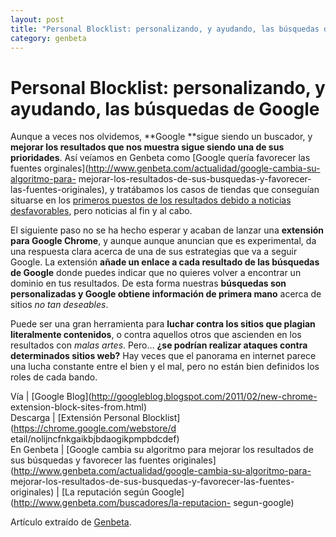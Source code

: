 ```yaml
---
layout: post
title: "Personal Blocklist: personalizando, y ayudando, las búsquedas de Google"
category: genbeta
---
```


# Personal Blocklist: personalizando, y ayudando, las búsquedas de Google

Aunque a veces nos olvidemos, **Google **sigue siendo un buscador, y **mejorar
los resultados que nos muestra sigue siendo una de sus prioridades**. Así
veíamos en Genbeta como [Google quería favorecer las fuentes
orginales](http://www.genbeta.com/actualidad/google-cambia-su-algoritmo-para-
mejorar-los-resultados-de-sus-busquedas-y-favorecer-las-fuentes-originales), y
tratábamos los casos de tiendas que conseguían situarse en los [primeros
puestos de los resultados debido a noticias
desfavorables](http://www.genbeta.com/buscadores/la-reputacion-segun-google),
pero noticias al fin y al cabo.

El siguiente paso no se ha hecho esperar y acaban de lanzar una **extensión
para Google Chrome**, y aunque aunque anuncian que es experimental, da una
respuesta clara acerca de una de sus estrategias que va a seguir Google. La
extensión **añade un enlace a cada resultado de las búsquedas de Google**
donde puedes indicar que no quieres volver a encontrar un dominio en tus
resultados. De esta forma nuestras **búsquedas son personalizadas y Google
obtiene información de primera mano** acerca de sitios _no tan deseables_.

Puede ser una gran herramienta para **luchar contra los sitios que plagian
literalmente contenidos**, o contra aquellos otros que ascienden en los
resultados con _malas artes_. Pero… **¿se podrían realizar ataques contra
determinados sitios web?** Hay veces que el panorama en internet parece una
lucha constante entre el bien y el mal, pero no están bien definidos los roles
de cada bando.

Vía | [Google Blog](http://googleblog.blogspot.com/2011/02/new-chrome-
extension-block-sites-from.html)  
Descarga | [Extensión Personal Blocklist](https://chrome.google.com/webstore/d
etail/nolijncfnkgaikbjbdaogikpmpbdcdef)  
En Genbeta | [Google cambia su algoritmo para mejorar los resultados de sus
búsquedas y favorecer las fuentes
originales](http://www.genbeta.com/actualidad/google-cambia-su-algoritmo-para-
mejorar-los-resultados-de-sus-busquedas-y-favorecer-las-fuentes-originales) |
[La reputación según Google](http://www.genbeta.com/buscadores/la-reputacion-
segun-google)

Artículo extraído de [Genbeta](http://www.genbeta.com).